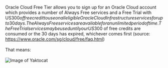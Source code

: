 Oracle Cloud Free Tier allows you to sign up for an Oracle Cloud account which provides a number of Always Free services and a Free Trial with US$300 of free credit to use on all eligible Oracle Cloud Infrastructure services for up to 30 days. The Always Free services are available for an unlimited period of time. 
The Free Trial services may be used until your US$300 of free credits are consumed or the 30 days has expired, whichever comes first (source: https://www.oracle.com/sg/cloud/free/faq.html)
</br></br>
That means: </br></br>
![Image of Yaktocat](https://github.com/tripplea-sg/Cloud_Administration_Workshop/blob/main/Lab-1/Screenshot%202020-11-12%20at%208.33.21%20PM.png)
</br></br>



